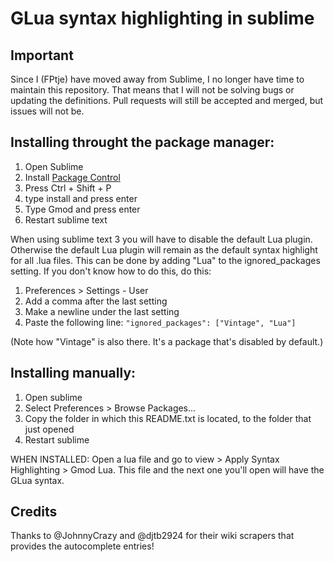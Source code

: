 # GLua syntax highlighting in sublime

## Important

Since I (FPtje) have moved away from Sublime, I no longer have time to maintain
this repository. That means that I will not be solving bugs or updating the
definitions. Pull requests will still be accepted and merged, but issues will
not be.

## Installing throught the package manager:
1. Open Sublime
1. Install [Package Control](https://packagecontrol.io/installation)
1. Press Ctrl + Shift + P
1. type install and press enter
1. Type Gmod and press enter
1. Restart sublime text

When using sublime text 3 you will have to disable the default Lua plugin. Otherwise the default Lua plugin will remain as the default syntax highlight for all .lua files.
This can be done by adding "Lua" to the ignored_packages setting. If you don't know how to do this, do this:

1. Preferences > Settings - User
2. Add a comma after the last setting
3. Make a newline under the last setting
4. Paste the following line: `"ignored_packages": ["Vintage", "Lua"]`

(Note how "Vintage" is also there. It's a package that's disabled by default.)

## Installing manually:

1. Open sublime
2. Select Preferences > Browse Packages...
3. Copy the folder in which this README.txt is located, to the folder that just opened
4. Restart sublime


WHEN INSTALLED:
Open a lua file and go to view > Apply Syntax Highlighting > Gmod Lua. This file and the next one you'll open will have the GLua syntax.

## Credits

Thanks to @JohnnyCrazy and @djtb2924 for their wiki scrapers that provides the autocomplete entries!
